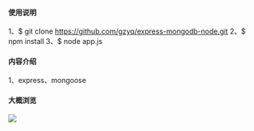 #### 使用说明 ####
1、$ git clone https://github.com/gzyq/express-mongodb-node.git
2、$ npm install
3、$ node app.js

#### 内容介绍 ####
1、express、mongoose

#### 大概浏览 ####
![](http://i.imgur.com/ZaLOviq.png)